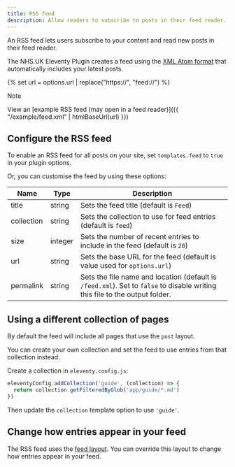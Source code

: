 ```yaml
---
title: RSS feed
description: Allow readers to subscribe to posts in their feed reader.
---
```


An RSS feed lets users subscribe to your content and read new posts in their feed reader.

The NHS.UK Eleventy Plugin creates a feed using the [XML Atom format](<https://en.wikipedia.org/wiki/Atom_(web_standard)>) that automatically includes your latest posts.

{% set url = options.url | replace("https://", "feed://") %}

> [!NOTE]
> View an [example RSS feed (may open in a feed reader)]({{ "/example/feed.xml" | htmlBaseUrl(url) }})

## Configure the RSS feed

To enable an RSS feed for all posts on your site, set `templates.feed` to `true` in your plugin options.

Or, you can customise the feed by using these options:

| Name       | Type    | Description                                                                                                                 |
| ---------- | ------- | --------------------------------------------------------------------------------------------------------------------------- |
| title      | string  | Sets the feed title (default is `Feed`)                                                                                     |
| collection | string  | Sets the collection to use for feed entries (default is `feed`)                                                             |
| size       | integer | Sets the number of recent entries to include in the feed (default is `20`)                                                  |
| url        | string  | Sets the base URL for the feed (default is value used for `options.url`)                                                    |
| permalink  | string  | Sets the file name and location (default is `/feed.xml`). Set to `false` to disable writing this file to the output folder. |

## Using a different collection of pages

By default the feed will include all pages that use the `post` layout.

You can create your own collection and set the feed to use entries from that collection instead.

Create a collection in `eleventy.config.js`:

```js
eleventyConfig.addCollection('guide', (collection) => {
  return collection.getFilteredByGlob('app/guide/*.md')
})
```

Then update the `collection` template option to use `'guide'`.

## Change how entries appear in your feed

The RSS feed uses the [feed layout](/layouts/feed). You can override this layout to change how entries appear in your feed.
